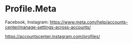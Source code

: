 # Profile.Meta
Facebook, Instagram: https://www.meta.com/help/accounts-center/manage-settings-across-accounts/

https://accountscenter.instagram.com/profiles/
